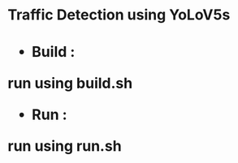 <h1> Traffic Detection using YoLoV5s <h1/>

- Build :
<p> run using build.sh </p>

- Run :
<p> run using run.sh</p>
